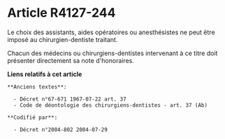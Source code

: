 # Article R4127-244

Le choix des assistants, aides opératoires ou anesthésistes ne peut être imposé au chirurgien-dentiste traitant.

Chacun des médecins ou chirurgiens-dentistes intervenant à ce titre doit présenter directement sa note d'honoraires.

**Liens relatifs à cet article**

	**Anciens textes**:

	  - Décret n°67-671 1967-07-22 art. 37
	  - Code de déontologie des chirurgiens-dentistes - art. 37 (Ab)

	**Codifié par**:

	  - Décret n°2004-802 2004-07-29
